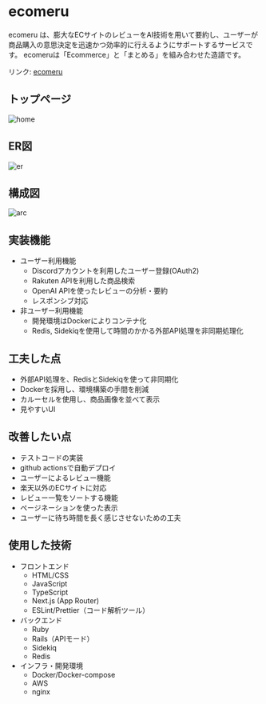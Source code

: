 # ecomeru
ecomeru は、膨大なECサイトのレビューをAI技術を用いて要約し、ユーザーが商品購入の意思決定を迅速かつ効率的に行えるようにサポートするサービスです。
ecomeruは「Ecommerce」と「まとめる」を組み合わせた造語です。

リンク: [ecomeru](https://ecomeru.com)

## トップページ
![home](https://github.com/user-attachments/assets/9bfd8a31-431d-4b39-89f1-5f8fae3eea90)

## ER図
![er](https://github.com/user-attachments/assets/1d437d15-283a-45de-af72-1105f6e3730d)

## 構成図
![arc](https://github.com/user-attachments/assets/207b710d-3603-4beb-87f1-32e8eada5d0a)

## 実装機能
- ユーザー利用機能
  - Discordアカウントを利用したユーザー登録(OAuth2)
  - Rakuten APIを利用した商品検索
  - OpenAI APIを使ったレビューの分析・要約
  - レスポンシブ対応
- 非ユーザー利用機能
  - 開発環境はDockerによりコンテナ化
  - Redis, Sidekiqを使用して時間のかかる外部API処理を非同期処理化

## 工夫した点
- 外部API処理を、RedisとSidekiqを使って非同期化
- Dockerを採用し、環境構築の手間を削減
- カルーセルを使用し、商品画像を並べて表示
- 見やすいUI

## 改善したい点
- テストコードの実装
- github actionsで自動デプロイ
- ユーザーによるレビュー機能
- 楽天以外のECサイトに対応
- レビュー一覧をソートする機能
- ページネーションを使った表示
- ユーザーに待ち時間を長く感じさせないための工夫

## 使用した技術
- フロントエンド
  - HTML/CSS
  - JavaScript
  - TypeScript
  - Next.js (App Router)
  - ESLint/Prettier（コード解析ツール）
- バックエンド
  - Ruby
  - Rails（APIモード）
  - Sidekiq
  - Redis
- インフラ・開発環境
  - Docker/Docker-compose
  - AWS
  - nginx
